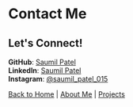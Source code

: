 # Contact Me  

##  Let's Connect!  
 **GitHub**: [Saumil Patel](https://github.com/yourgithub)  
 **LinkedIn**: [Saumil Patel](https://www.linkedin.com/in/saumil-patel-608687128/)  
 **Instagram**: [@saumil_patel_015](https://www.instagram.com/saumil_patel_015)  

[Back to Home](index.md) | [About Me](about.md) | [Projects](projects.md)

